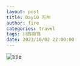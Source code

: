 ```yaml
---
layout: post
title: Day10 万州
author: fire
categories: travel 
tags: 川西自驾
date: 2023/10/02 22:00:00
---
```


![title](https://image.sideproject.cn/titlex/titlex_210.jpg)

